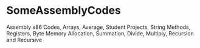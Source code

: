 # SomeAssemblyCodes
Assembly x86 Codes, Arrays, Average, Student Projects, String Methods, Registers, Byte Memory Allocation, Summation, Divide, Multiply, Recursion and Recursive

